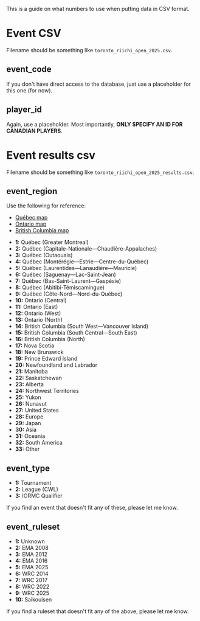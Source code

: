 This is a guide on what numbers to use when putting data in CSV format.

# Event CSV
Filename should be something like `toronto_riichi_open_2025.csv`.

## event_code
If you don't have direct access to the database, just use a placeholder for this one (for now).

## player_id
Again, use a placeholder. Most importantly, **ONLY SPECIFY AN ID FOR CANADIAN PLAYERS**.

# Event results csv
Filename should be something like `toronto_riichi_open_2025_results.csv`.

## event_region
Use the following for reference:
* [Québec map](https://www.cartograf.fr/img/quebec/carte_regions_quebec.jpg)
* [Ontario map](https://forms.mgcs.gov.on.ca/en/dataset/cd7b542d-0491-4271-b6cf-2eb5efe0f744/resource/8a8dad5c-783f-48be-8243-b10680f2ad22/download/6_fcgp_2024-25_map_of_ontario-regions_en.pdf)
* [British Columbia map](https://maps-vancouver.com/british-columbia-regions-map)


- **1:** Québec (Greater Montreal)
- **2:** Québec (Capitale-Nationale—Chaudière-Appalaches)
- **3:** Québec (Outaouais)
- **4:** Québec (Montérégie—Estrie—Centre-du-Québec)
- **5:** Québec (Laurentides—Lanaudière—Mauricie)
- **6:** Québec (Saguenay—Lac-Saint-Jean)
- **7:** Québec (Bas-Saint-Laurent—Gaspésie)
- **8:** Québec (Abitibi-Témiscamingue)
- **9:** Québec (Côte-Nord—Nord-du-Québec)
- **10:** Ontario (Central)
- **11:** Ontario (East)
- **12:** Ontario (West)
- **13:** Ontario (North)
- **14:** British Columbia (South West—Vancouver Island)
- **15:** British Columbia (South Central—South East)
- **16:** British Columbia (North)
- **17:** Nova Scotia
- **18:** New Brunswick
- **19:** Prince Edward Island
- **20:** Newfoundland and Labrador
- **21:** Manitoba
- **22:** Saskatchewan
- **23:** Alberta
- **24:** Northwest Territories
- **25:** Yukon
- **26:** Nunavut
- **27:** United States
- **28:** Europe
- **29:** Japan
- **30:** Asia
- **31:** Oceania
- **32:** South America
- **33:** Other

## event_type
- **1:** Tournament
- **2:** League (CWL)
- **3:** IORMC Qualifier

If you find an event that doesn't fit any of these, please let me know.

## event_ruleset
- **1:** Unknown
- **2:** EMA 2008
- **3:** EMA 2012
- **4:** EMA 2016
- **5:** EMA 2025
- **6:** WRC 2014
- **7:** WRC 2017
- **8:** WRC 2022
- **9:** WRC 2025
- **10:** Saikouisen

If you find a ruleset that doesn't fit any of the above, please let me know.
